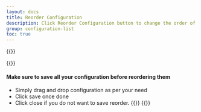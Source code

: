 ```yaml
---
layout: docs
title: Reorder Configuration
description: Click Reorder Configuration button to change the order of configurations.
group: configuration-list
toc: true
---
```

{{<img configuration-list-reorder.png>}}

{{<callout warning>}}
#### Make sure to save all your configuration before reordering them

- Simply drag and drop configuration as per your need
- Click save once done
- Click close if you do not want to save reorder.
{{</callout>}}
{{<img reorder-configuration.png>}}